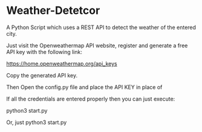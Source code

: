 # Weather-Detetcor
A Python Script which uses a REST API to detect the weather of the entered city.

Just visit the Openweathermap API website, register and generate a free API key with the following link:

https://home.openweathermap.org/api_keys

Copy the generated API key.

Then Open the config.py file and place the API KEY in place of <ENTER API KEY HERE>
 
If all the credentials are entered properly then you can just execute:
  
python3 start.py <CITY NAME>
    
 Or, just python3 start.py

